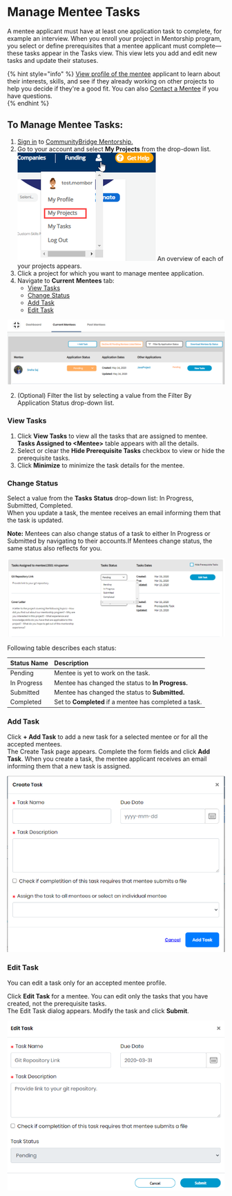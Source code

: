 # Manage Mentee Tasks

A mentee applicant must have at least one application task to complete, for example an interview. When you enroll your project in Mentorship program, you select or define prerequisites that a mentee applicant must complete—these tasks appear in the Tasks view. This view lets you add and edit new tasks and update their statuses.

{% hint style="info" %}
[View profile of the mentee](view-mentee-profile.md) applicant to learn about their interests, skills, and see if they already working on other projects to help you  decide if they're a good fit. You can also [Contact a Mentee](contact-a-mentee.md) if you have questions.  
{% endhint %}

## **To Manage Mentee Tasks:** 

1. [Sign in](../../../sso/sign-in/) to [CommunityBridge Mentorship.](https://people.communitybridge.org/)
2. Go to your account and select **My Projects** from the drop-down list. ![](../../../.gitbook/assets/my-projects.png) An overview of each of your projects appears.
3. Click a project for which you want to manage mentee application.
4. Navigate to **Current** **Mentees** tab:
   * [View Tasks](manage-mentee-tasks.md#view-tasks)
   * [Change Status](manage-mentee-tasks.md#change-status)
   * [Add Task](manage-mentee-tasks.md#add-task)
   * [Edit Task](manage-mentee-tasks.md#edit-task)

![](../../../.gitbook/assets/mentee-task%20%281%29.png)

2. \(Optional\) Filter the list by selecting a value from the Filter By Application Status drop-down list.

### **View Tasks**

1. Click **View Tasks** to view all the tasks that are assigned to mentee. **Tasks Assigned to &lt;Mentee&gt;** table appears with all the details. 
2. Select or clear the **Hide Prerequisite Tasks** checkbox to view or hide the prerequisite tasks.
3. Click **Minimize** to minimize the task details for the mentee.

### **Change Status**

Select a value from the **Tasks** **Status** drop-down list: In Progress, Submitted, Completed.  
When you update a task, the mentee receives an email informing them that the task is updated.

**Note:** Mentees can also change status of a task to either In Progress or Submitted by navigating to their accounts.If Mentees change status, the same status also reflects for you.

![](../../../.gitbook/assets/mentee-tasks%20%283%29.png)

Following table describes each status:

| Status Name | Description |
| :--- | :--- |
| Pending | Mentee is yet to work on the task. |
| In Progress | Mentee has changed the status to **In Progress.** |
| Submitted | Mentee has changed the status to **Submitted.** |
| Completed | Set to **Completed** if a mentee has completed a task. |

### **Add Task**

Click **+ Add Task** to add a new task for a selected mentee or for all the accepted mentees.  
The Create Task page appears. Complete the form fields and click **Add Task**. When you create a task, the mentee applicant receives an email informing them that a new task is assigned.

![Add a Task](../../../.gitbook/assets/create-a-task.png)

### **Edit Task**

You can edit a task only for an accepted mentee profile.

Click **Edit Task** for a mentee. You can edit only the tasks that you have created, not the prerequisite tasks.  
 The Edit Task dialog appears. Modify the task and click **Submit**.

![Edit Task](../../../.gitbook/assets/edit-task.png)

